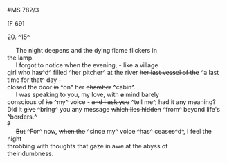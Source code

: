 #MS 782/3

[F 69]

~~20.~~ ^15^ 

&nbsp;&nbsp;&nbsp;&nbsp;&nbsp;The night deepens and the dying flame flickers in \
the lamp. \
&nbsp;&nbsp;&nbsp;&nbsp;&nbsp;I forgot to notice when the evening, - like a village \
girl who ha~~s~~^d^ filled ^her pitcher^ at the river ~~her last vessel of the~~ ^a last time for that^ day - \
closed the door ~~in~~ ^on^ her ~~chamber~~ ^cabin^. \
&nbsp;&nbsp;&nbsp;&nbsp;&nbsp;I was speaking to you, my love, with ~~a~~ mind barely \
conscious of ~~its~~ ^my^ voice - ~~and I ask you~~ ^tell me^, had it any meaning? \
Did it ~~give~~ ^bring^ you any message ~~which lies hidden~~ ^from^ beyond life's ^borders.^ \
~~?~~ \
&nbsp;&nbsp;&nbsp;&nbsp;&nbsp;~~But~~ ^For^ now, ~~when the~~ ^since my^ voice ^has^ cease~~s~~^d^, I feel the night \
throbbing with thoughts that gaze in awe at the abyss of \
their dumbness.
